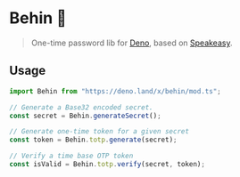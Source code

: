 # Behin 🦕

> One-time password lib for [Deno](http://deno.land), based on [Speakeasy](https://www.npmjs.com/package/speakeasy).

## Usage
```ts
import Behin from "https://deno.land/x/behin/mod.ts";

// Generate a Base32 encoded secret.
const secret = Behin.generateSecret();

// Generate one-time token for a given secret
const token = Behin.totp.generate(secret);

// Verify a time base OTP token
const isValid = Behin.totp.verify(secret, token);
```
